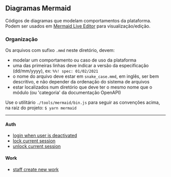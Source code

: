 ## Diagramas Mermaid

Códigos de diagramas que modelam comportamentos da plataforma.  
Podem ser usados em [Mermaid Live Editor](https://mermaid-js.github.io/mermaid-live-editor) para visualização/edição.

### Organização

Os arquivos com sufixo `.mmd` neste diretório, devem:

- modelar um comportamento ou caso de uso da plataforma
- uma das primeiras linhas deve indicar a versão da especificação (dd/mm/yyyy), ex: `%%! spec: 01/02/2021`
- o nome do arquivo deve estar em `snake_case.mmd`, em inglês, ser bem descritivo, e não depender da ordenação do sistema de arquivos
- estar localizados num diretório que deve ter o mesmo nome que o módulo (ou 'categoria' da documentação OpenAPI) 

Use o utilitário `./tools/mermaid/bin.js` para seguir as convenções acima, na raiz do projeto: `$ yarn mermaid`

---

#### Auth

- [login when user is deactivated](./auth/login_when_user_is_deactivated.svg)
- [lock current session](./auth/lock_session.svg)
- [unlock current session](./auth/unlock_session.svg)

#### Work

- [staff create new work](./work/staff_create_work.svg)
